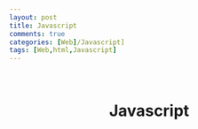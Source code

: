 ```yaml
---
layout: post
title: Javascript
comments: true
categories: [Web]/Javascript]
tags: [Web,html,Javascript]
---
```

<br>

# <center> Javascript </center>

<br>
